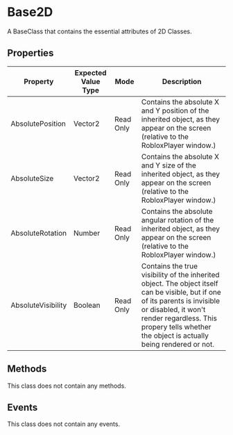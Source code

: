 # Base2D
A BaseClass that contains the essential attributes of 2D Classes.

## Properties

| Property | Expected Value Type | Mode | Description |
| -------- | ------------------- | ---- | ----------- |
| AbsolutePosition | Vector2 | Read Only | Contains the absolute X and Y position of the inherited object, as they appear on the screen (relative to the RobloxPlayer window.) |
| AbsoluteSize | Vector2 | Read Only | Contains the absolute X and Y size of the inherited object, as they appear on the screen (relative to the RobloxPlayer window.) |
| AbsoluteRotation | Number | Read Only | Contains the absolute angular rotation of the inherited object, as they appear on the screen (relative to the RobloxPlayer window.) |
| AbsoluteVisibility | Boolean | Read Only | Contains the true visibility of the inherited object. The object itself can be visible, but if one of its parents is invisible or disabled, it won't render regardless. This propery tells whether the object is actually being rendered or not. |

## Methods

This class does not contain any methods.

## Events

This class does not contain any events.
